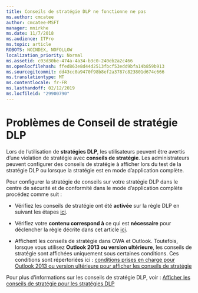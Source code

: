 ```yaml
---
title: Conseils de stratégie DLP ne fonctionne ne pas
ms.author: cmcatee
author: cmcatee-MSFT
manager: mnirkhe
ms.date: 11/7/2018
ms.audience: ITPro
ms.topic: article
ROBOTS: NOINDEX, NOFOLLOW
localization_priority: Normal
ms.assetid: c03d30be-474a-4a34-b3c0-240eb2a2c466
ms.openlocfilehash: ffed863e8d44d2513fbcf53edd9bfa14b859b913
ms.sourcegitcommit: dd43cc0a9470f98b8ef2a3787c823801d674c666
ms.translationtype: MT
ms.contentlocale: fr-FR
ms.lasthandoff: 02/12/2019
ms.locfileid: "29900790"
---
```

# <a name="dlp-policy-tip-issues"></a>Problèmes de Conseil de stratégie DLP

Lors de l’utilisation de **stratégies DLP**, les utilisateurs peuvent être avertis d’une violation de stratégie avec **conseils de stratégie**. Les administrateurs peuvent configurer des conseils de stratégie à afficher lors du test de la stratégie DLP ou lorsque la stratégie est en mode d’application complète. 
  
Pour configurer la stratégie de conseils sur votre stratégie DLP dans le centre de sécurité et de conformité dans le mode d’application complète procédez comme suit :
  
- Vérifiez les conseils de stratégie ont été **activée** sur la règle DLP en suivant les étapes [ici](https://docs.microsoft.com/office365/securitycompliance/use-notifications-and-policy-tips).
    
- Vérifiez votre **contenu correspond à** ce qui est **nécessaire** pour déclencher la règle décrite dans cet article [ici](https://docs.microsoft.com/office365/securitycompliance/what-the-sensitive-information-types-look-for).
    
- Affichent les conseils de stratégie dans OWA et Outlook. Toutefois, lorsque vous utilisez **Outlook 2013 ou version ultérieure**, les conseils de stratégie sont affichées uniquement sous certaines conditions. Ces conditions sont répertoriées ici : [conditions prises en charge pour Outlook 2013 ou version ultérieure pour afficher les conseils de stratégie](https://docs.microsoft.com/office365/securitycompliance/use-notifications-and-policy-tips#outlook-2013-and-later-supports-showing-policy-tips-for-only-some-conditions)
    
Pour plus d’informations sur les conseils de stratégie DLP, voir : [Afficher les conseils de stratégie pour les stratégies DLP](https://docs.microsoft.com/office365/securitycompliance/use-notifications-and-policy-tips)
  

